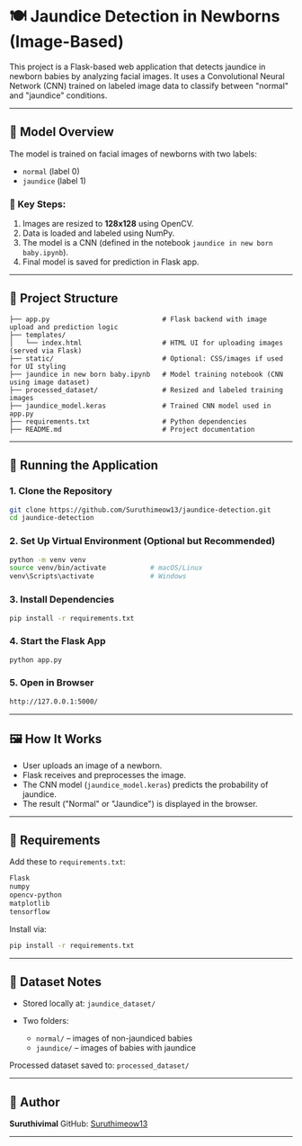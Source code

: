# 🍽️ Jaundice Detection in Newborns (Image-Based)

This project is a Flask-based web application that detects jaundice in newborn babies by analyzing facial images. It uses a Convolutional Neural Network (CNN) trained on labeled image data to classify between "normal" and "jaundice" conditions.

---

## 🧠 Model Overview

The model is trained on facial images of newborns with two labels:

* `normal` (label 0)
* `jaundice` (label 1)

### 🔧 Key Steps:

1. Images are resized to **128x128** using OpenCV.
2. Data is loaded and labeled using NumPy.
3. The model is a CNN (defined in the notebook `jaundice in new born baby.ipynb`).
4. Final model is saved for prediction in Flask app.

---

## 📂 Project Structure

```
├── app.py                            # Flask backend with image upload and prediction logic
├── templates/
│   └── index.html                    # HTML UI for uploading images (served via Flask)
├── static/                           # Optional: CSS/images if used for UI styling
├── jaundice in new born baby.ipynb   # Model training notebook (CNN using image dataset)
├── processed_dataset/                # Resized and labeled training images
├── jaundice_model.keras              # Trained CNN model used in app.py
├── requirements.txt                  # Python dependencies
├── README.md                         # Project documentation
```

---

## 🚀 Running the Application

### 1. Clone the Repository

```bash
git clone https://github.com/Suruthimeow13/jaundice-detection.git
cd jaundice-detection
```

### 2. Set Up Virtual Environment (Optional but Recommended)

```bash
python -m venv venv
source venv/bin/activate           # macOS/Linux
venv\Scripts\activate              # Windows
```

### 3. Install Dependencies

```bash
pip install -r requirements.txt
```

### 4. Start the Flask App

```bash
python app.py
```

### 5. Open in Browser

```bash
http://127.0.0.1:5000/
```

---

## 🖼️ How It Works

* User uploads an image of a newborn.
* Flask receives and preprocesses the image.
* The CNN model (`jaundice_model.keras`) predicts the probability of jaundice.
* The result ("Normal" or "Jaundice") is displayed in the browser.

---

## 📎 Requirements

Add these to `requirements.txt`:

```txt
Flask
numpy
opencv-python
matplotlib
tensorflow
```

Install via:

```bash
pip install -r requirements.txt
```

---

## 📸 Dataset Notes

* Stored locally at: `jaundice_dataset/`
* Two folders:

  * `normal/` – images of non-jaundiced babies
  * `jaundice/` – images of babies with jaundice

Processed dataset saved to: `processed_dataset/`

---

## 👤 Author

**Suruthivimal**
GitHub: [Suruthimeow13](https://github.com/Suruthimeow13)

---

